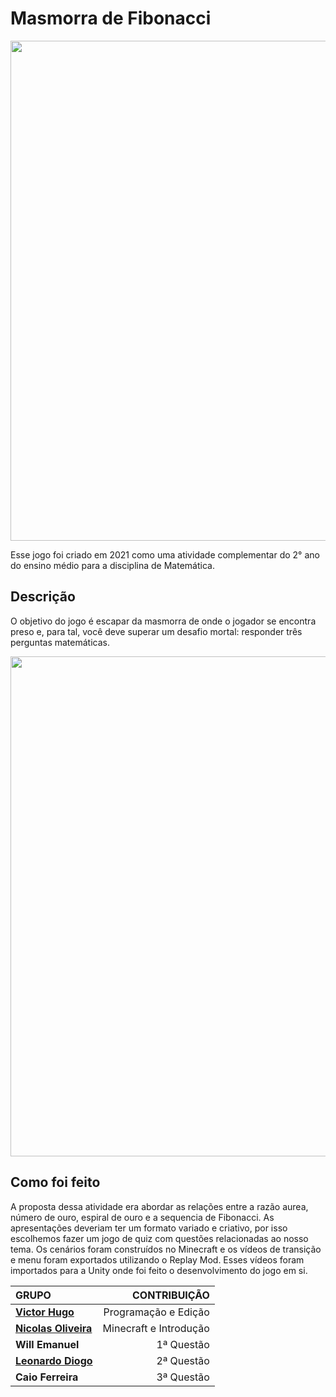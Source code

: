 # Masmorra de Fibonacci 
<p align="center">
	<img src="GitHub/menu.gif"; width=800pm;>
</p>

Esse jogo foi criado em 2021 como uma atividade complementar do 2° ano do ensino médio para a disciplina de Matemática.

## Descrição 

O objetivo do jogo é escapar da masmorra de onde o jogador se encontra preso e, para tal, você deve superar um desafio mortal: responder três perguntas matemáticas.

<p align="center">
	<img src="GitHub/gameplay.gif"; width=800pm;>
</p>

## Como foi feito

A proposta dessa atividade era abordar as relações entre a razão aurea, número de ouro, espiral de ouro e a sequencia de Fibonacci. As apresentações deveriam ter um 
formato variado e criativo, por isso escolhemos fazer um jogo de quiz com questões relacionadas ao nosso tema. Os cenários foram construídos no Minecraft e os vídeos de 
transição e menu foram exportados utilizando o Replay Mod. Esses vídeos foram importados para a Unity onde foi feito o desenvolvimento do jogo em si.

<p align="center">

|   	 **GRUPO**     |   	 	  **CONTRIBUIÇÃO**   	      |
| :------------------- | -----------------------------------: |
| **[Victor Hugo](https://github.com/kingofcactus/)**        | Programação e Edição   |                 
| **[Nicolas Oliveira](https://github.com/NicolasGoldner)**  | Minecraft e Introdução |
| **Will Emanuel**                                           | 1ª Questão             |
| **[Leonardo Diogo](https://github.com/LeonardoBuzelin/)**  | 2ª Questão             | 
| **Caio Ferreira**                                          | 3ª Questão	      |
</p>
